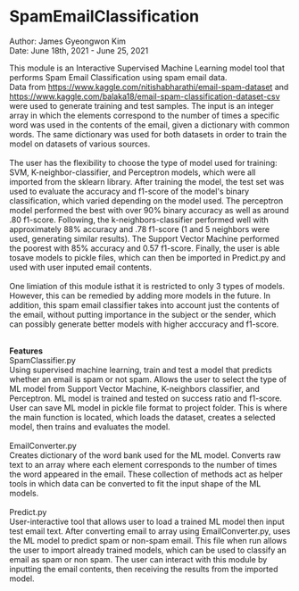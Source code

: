 # SpamEmailClassification
Author: James Gyeongwon Kim \
Date: June 18th, 2021 - June 25, 2021 

This module is an Interactive Supervised Machine Learning model tool that performs Spam Email Classification using spam email data. \
Data from https://www.kaggle.com/nitishabharathi/email-spam-dataset and https://www.kaggle.com/balaka18/email-spam-classification-dataset-csv were used to generate training and test samples. The input is an integer array in which the elements correspond to the number of times a specific word was used in the contents of the email, given a dictionary with common words. The same dictionary was used for both datasets in order to train the model on datasets of various sources. \
\
The user has the flexibility to choose the type of model used for training: SVM, K-neighbor-classifier, and Perceptron models, which were all imported from the sklearn library. After training the model, the test set was used to evaluate the accuracy and f1-score of the model's binary classification, which varied depending on the model used. The perceptron model performed the best with over 90% binary accuracy as well as around .80 f1-score. Following, the k-neighbors-classifier performed well with approximately 88% accuracy and .78 f1-score (1 and 5 neighbors were used, generating similar results). The Support Vector Machine performed the poorest with 85% accuracy and 0.57 f1-score. Finally, the user is able tosave models to pickle files, which can then be imported in Predict.py and used with user inputed email contents. \
\
One limiation of this module isthat it is restricted to only 3 types of models. However, this can be remedied by adding more models in the future. In addition, this spam email classifier takes into account just the contents of the email, without putting importance in the subject or the sender, which can possibly generate better models with higher acccuracy and f1-score. 


\
**Features** \
SpamClassifier.py \
Using supervised machine learning, train and test a model that predicts whether an email is spam or not spam. Allows the user to select the type of ML model from Support Vector Machine, K-neighbors classifier, and Perceptron. ML model is trained and tested on success ratio and f1-score. User can save ML model in pickle file format to project folder. This is where the main function is located, which loads the dataset, creates a selected model, then trains and evaluates the model. \
\
EmailConverter.py \
Creates dictionary of the word bank used for the ML model. Converts raw text to an array where each element corresponds to the number of times the word appeared in the email. These collection of methods act as helper tools in which data can be converted to fit the input shape of the ML models. \
\
Predict.py \
User-interactive tool that allows user to load a trained ML model then input test email text. After converting email to array using EmailConverter.py, uses the ML model to predict spam or non-spam email. This file when run allows the user to import already trained models, which can be used to classify an email as spam or non spam. The user can interact with this module by inputting the email contents, then receiving the results from the imported model. 

